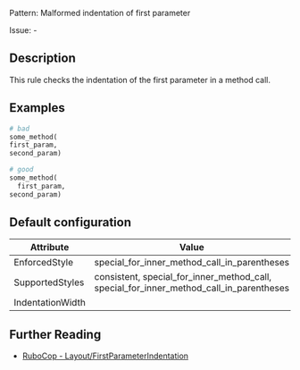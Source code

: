 Pattern: Malformed indentation of first parameter

Issue: -

## Description

This rule checks the indentation of the first parameter in a method call.

## Examples

```ruby
# bad
some_method(
first_param,
second_param)

# good
some_method(
  first_param,
second_param)
```

## Default configuration

Attribute | Value
--- | ---
EnforcedStyle | special_for_inner_method_call_in_parentheses
SupportedStyles | consistent, special_for_inner_method_call, special_for_inner_method_call_in_parentheses
IndentationWidth |

## Further Reading

* [RuboCop - Layout/FirstParameterIndentation](https://rubocop.readthedocs.io/en/latest/cops_layout/#layoutfirstparameterindentation)
